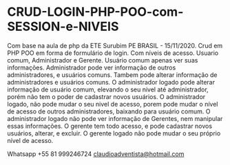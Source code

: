# CRUD-LOGIN-PHP-POO-com-SESSION-e-NIVEIS
Com base na aula de php da ETE Surubim PE BRASIL - 15/11/2020.
Crud em PHP POO em forma de formulário de login.
Com níveis de acesso. Usuario comum, Administrador e Gerente.
Usuário comum apenas ver suas informações.
Administrador pode ver informação de outros administradores, e usuários comuns.
Tambem pode alterar informação de administradores e usuários comuns.
O administrador logado pode alterar informação de usuário comum, elevando o seu 
nivel até administrador, porém não tem o poder de cadastrar novos usuários.
O administrador logado, não pode mudar o seu nivel de acesso, porem pode mudar o 
nível de acesso de outros administradores, baixando para usuário comum.
O administrador logado não pode ver informação de Gerentes, nem manipular essas 
informações.
O gerente tem todo acesso, e pode cadastrar novos usuários, alterar, e excluir.
O gerente logado não pode mudar o seu próprio nível de acesso.

Whatsapp +55 81 999246724
claudioadventista@hotmail.com


